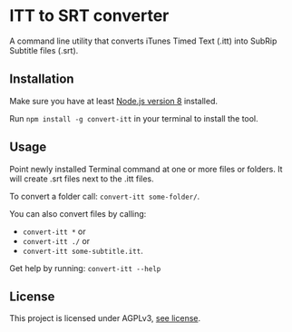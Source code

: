 # ITT to SRT converter

A command line utility that converts iTunes Timed Text (.itt) into SubRip Subtitle files (.srt).

## Installation

Make sure you have at least [Node.js version 8](https://nodejs.org/en/) installed.

Run `npm install -g convert-itt` in your terminal to install the tool.

## Usage

Point newly installed Terminal command at one or more files or folders. It will create .srt files next to the .itt files.

To convert a folder call: `convert-itt some-folder/`.

You can also convert files by calling: 

- `convert-itt *` or 
- `convert-itt ./` or 
- `convert-itt some-subtitle.itt`.

Get help by running: `convert-itt --help`

## License

This project is licensed under AGPLv3, [see license](LICENSE.txt).
